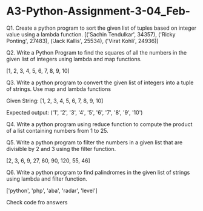 # A3-Python-Assignment-3-04_Feb-

Q1. Create a python program to sort the given list of tuples based on integer value using a
lambda function.
[('Sachin Tendulkar', 34357), ('Ricky Ponting', 27483), ('Jack Kallis', 25534), ('Virat Kohli', 24936)]

Q2. Write a Python Program to find the squares of all the numbers in the given list of integers using
lambda and map functions.


[1, 2, 3, 4, 5, 6, 7, 8, 9, 10]

Q3. Write a python program to convert the given list of integers into a tuple of strings. Use map and
lambda functions


Given String: [1, 2, 3, 4, 5, 6, 7, 8, 9, 10]

Expected output: ('1', '2', '3', '4', '5', '6', '7', '8', '9', '10')

Q4. Write a python program using reduce function to compute the product of a list containing numbers
from 1 to 25.

Q5. Write a python program to filter the numbers in a given list that are divisible by 2 and 3 using the
filter function.


[2, 3, 6, 9, 27, 60, 90, 120, 55, 46]

Q6. Write a python program to find palindromes in the given list of strings using lambda and filter
function.


['python', 'php', 'aba', 'radar', 'level']

Check code fro answers

